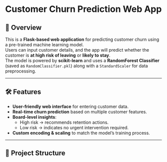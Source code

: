 # Customer Churn Prediction Web App

## 📌 Overview
This is a **Flask-based web application** for predicting customer churn using a pre-trained machine learning model.  
Users can input customer details, and the app will predict whether the customer is **at high risk of leaving** or **likely to stay**.  
The model is powered by **scikit-learn** and uses a **RandomForest Classifier** (saved as `RandomClassifier.pkl`) along with a `StandardScaler` for data preprocessing.

---

## 🛠 Features
- **User-friendly web interface** for entering customer data.
- **Real-time churn prediction** based on multiple customer features.
- **Board-level insights**:
  - High risk → recommends retention actions.
  - Low risk → indicates no urgent intervention required.
- **Custom encoding & scaling** to match the model’s training process.

---

## 📂 Project Structure
